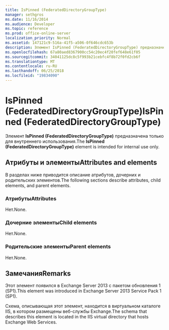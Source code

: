 ```yaml
---
title: IsPinned (FederatedDirectoryGroupType)
manager: sethgros
ms.date: 11/16/2014
ms.audience: Developer
ms.topic: reference
ms.prod: office-online-server
localization_priority: Normal
ms.assetid: 147121c9-516a-41f5-a506-0f646cdc653b
description: Элемент IsPinned (FederatedDirectoryGroupType) предназначена только для внутреннего использования.
ms.openlocfilehash: 67a80aed8367900cc54c20ec4f20fef648e61f05
ms.sourcegitcommit: 34041125dc8c5f993b21cebfc4f8b72f0fd2cb6f
ms.translationtype: MT
ms.contentlocale: ru-RU
ms.lasthandoff: 06/25/2018
ms.locfileid: "19834090"
---
```

# <a name="ispinned-federateddirectorygrouptype"></a><span data-ttu-id="02bb1-103">IsPinned (FederatedDirectoryGroupType)</span><span class="sxs-lookup"><span data-stu-id="02bb1-103">IsPinned (FederatedDirectoryGroupType)</span></span>

<span data-ttu-id="02bb1-104">Элемент **IsPinned (FederatedDirectoryGroupType)** предназначена только для внутреннего использования.</span><span class="sxs-lookup"><span data-stu-id="02bb1-104">The **IsPinned (FederatedDirectoryGroupType)** element is intended for internal use only.</span></span> 

## <a name="attributes-and-elements"></a><span data-ttu-id="02bb1-105">Атрибуты и элементы</span><span class="sxs-lookup"><span data-stu-id="02bb1-105">Attributes and elements</span></span>

<span data-ttu-id="02bb1-106">В разделах ниже приводится описание атрибутов, дочерних и родительских элементов.</span><span class="sxs-lookup"><span data-stu-id="02bb1-106">The following sections describe attributes, child elements, and parent elements.</span></span>
  
### <a name="attributes"></a><span data-ttu-id="02bb1-107">Атрибуты</span><span class="sxs-lookup"><span data-stu-id="02bb1-107">Attributes</span></span>

<span data-ttu-id="02bb1-108">Нет.</span><span class="sxs-lookup"><span data-stu-id="02bb1-108">None.</span></span>
  
### <a name="child-elements"></a><span data-ttu-id="02bb1-109">Дочерние элементы</span><span class="sxs-lookup"><span data-stu-id="02bb1-109">Child elements</span></span>

<span data-ttu-id="02bb1-110">Нет.</span><span class="sxs-lookup"><span data-stu-id="02bb1-110">None.</span></span>
  
### <a name="parent-elements"></a><span data-ttu-id="02bb1-111">Родительские элементы</span><span class="sxs-lookup"><span data-stu-id="02bb1-111">Parent elements</span></span>

<span data-ttu-id="02bb1-112">Нет.</span><span class="sxs-lookup"><span data-stu-id="02bb1-112">None.</span></span>
  
## <a name="remarks"></a><span data-ttu-id="02bb1-113">Замечания</span><span class="sxs-lookup"><span data-stu-id="02bb1-113">Remarks</span></span>

<span data-ttu-id="02bb1-114">Этот элемент появился в Exchange Server 2013 с пакетом обновления 1 (SP1).</span><span class="sxs-lookup"><span data-stu-id="02bb1-114">This element was introduced in Exchange Server 2013 Service Pack 1 (SP1).</span></span>
  
<span data-ttu-id="02bb1-115">Схема, описывающая этот элемент, находится в виртуальном каталоге IIS, в котором размещены веб-службы Exchange.</span><span class="sxs-lookup"><span data-stu-id="02bb1-115">The schema that describes this element is located in the IIS virtual directory that hosts Exchange Web Services.</span></span>
  

